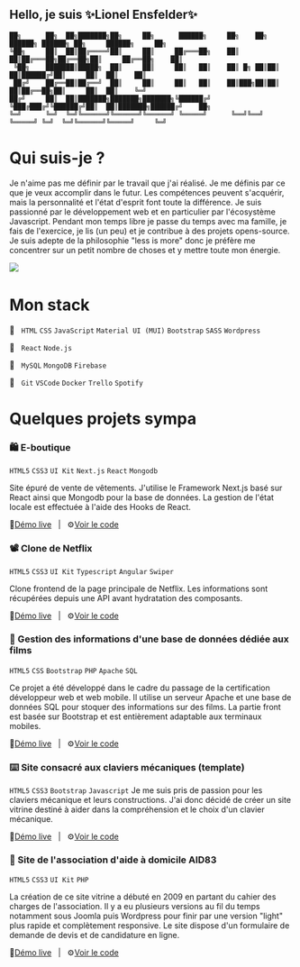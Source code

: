 ## Hello, je suis ✨Lionel Ensfelder✨

```
██╗      ██╗  ██╗███████╗██╗     ██╗      ██████╗     ██╗    ██╗ ██████╗ ██████╗ ██╗     ██████╗     ██╗
╚██╗     ██║  ██║██╔════╝██║     ██║     ██╔═══██╗    ██║    ██║██╔═══██╗██╔══██╗██║     ██╔══██╗    ██║
 ╚██╗    ███████║█████╗  ██║     ██║     ██║   ██║    ██║ █╗ ██║██║   ██║██████╔╝██║     ██║  ██║    ██║
 ██╔╝    ██╔══██║██╔══╝  ██║     ██║     ██║   ██║    ██║███╗██║██║   ██║██╔══██╗██║     ██║  ██║    ╚═╝
██╔╝     ██║  ██║███████╗███████╗███████╗╚██████╔╝    ╚███╔███╔╝╚██████╔╝██║  ██║███████╗██████╔╝    ██╗
╚═╝      ╚═╝  ╚═╝╚══════╝╚══════╝╚══════╝ ╚═════╝      ╚══╝╚══╝  ╚═════╝ ╚═╝  ╚═╝╚══════╝╚═════╝     ╚═╝
```

# Qui suis-je ?

Je n'aime pas me définir par le travail que j'ai réalisé. Je me définis par ce que je veux accomplir dans le futur. Les compétences peuvent s'acquérir, mais la personnalité et l'état d'esprit font toute la différence. Je suis passionné par le développement web et en particulier par l'écosystème Javascript. Pendant mon temps libre je passe du temps avec ma famille, je fais de l'exercice, je lis (un peu) et je contribue à des projets opens-source. Je suis adepte de la philosophie "less is more" donc je préfère me concentrer sur un petit nombre de choses et y mettre toute mon énergie.

<a href="https:///www.linkedin.com/in/lionel-ensfelder/"><img src="https://img.shields.io/badge/-LinkedIn-0a66c2?style=for-the-badge&logo=linkedin&logoColor=fff&labelColor=282828"></a>&nbsp;&nbsp;&nbsp;&nbsp;&nbsp;&nbsp;&nbsp;&nbsp;

# Mon stack

💪 &nbsp; ```HTML``` ```CSS``` ```JavaScript``` ```Material UI (MUI)``` ```Bootstrap``` ```SASS``` ```Wordpress```

💖 &nbsp; ```React``` ```Node.js```

💾 &nbsp; ```MySQL``` ```MongoDB``` ```Firebase```

🚀 &nbsp; ```Git``` ```VSCode``` ```Docker``` ```Trello``` ```Spotify```

# Quelques projets sympa

### 🛍️ E-boutique
```HTML5``` ```CSS3``` ```UI Kit``` ```Next.js``` ```React``` ```Mongodb```

Site épuré de vente de vêtements. J'utilise le Framework Next.js basé sur React ainsi que Mongodb pour la base de données. La gestion de l'état locale est effectuée à l'aide des Hooks de React.

👀[Démo live](https://nextjs-eshop-agicpf727-lionelensfelder.vercel.app/)&nbsp;&nbsp;&nbsp;|&nbsp;&nbsp;&nbsp;⚙️[Voir le code](https://github.com/LionelENSFELDER/nextjs-eshop)


### 📽️ Clone de Netflix
```HTML5``` ```CSS3``` ```UI Kit``` ```Typescript``` ```Angular``` ```Swiper```

Clone frontend de la page principale de Netflix. Les informations sont récupérées depuis une API avant hydratation des composants.

👀[Démo live](https://netflix-clone-six-sepia.vercel.app/)&nbsp;&nbsp;&nbsp;|&nbsp;&nbsp;&nbsp;⚙️[Voir le code](https://github.com/LionelENSFELDER/angular-netflix-clone)

### 🍿 Gestion des informations d'une base de données dédiée aux films

```HTML5``` ```CSS``` ```Bootstrap``` ```PHP``` ```Apache``` ```SQL```

Ce projet a été développé dans le cadre du passage de la certification développeur web et web mobile. 
Il utilise un serveur Apache et une base de données SQL pour stoquer des informations sur des films. 
La partie front est basée sur Bootstrap et est entièrement adaptable aux terminaux mobiles.

👀[Démo live](https://lioens.dev/assets/img/moviesmanager/preview.jpg)&nbsp;&nbsp;&nbsp;|&nbsp;&nbsp;&nbsp;⚙️[Voir le code](https://github.com/LionelENSFELDER/movies-manager)

### ⌨️ Site consacré aux claviers mécaniques (template)
```HTML5``` ```CSS3``` ```Bootstrap``` ```Javascript```
Je me suis pris de passion pour les claviers mécanique et leurs constructions. J'ai donc décidé de créer un site vitrine destiné à aider dans la compréhension et le choix d'un clavier mécanique.

👀[Démo live](https://mechanical-switches.vercel.app/)&nbsp;&nbsp;&nbsp;|&nbsp;&nbsp;&nbsp;⚙️[Voir le code](https://github.com/LionelENSFELDER/mechanical-switches)

### 👴 Site de l'association d'aide à domicile AID83

```HTML5``` ```CSS3``` ```UI Kit``` ```PHP```

La création de ce site vitrine a débuté en 2009 en partant du cahier des charges de l'association. 
Il y a eu plusieurs versions au fil du temps notamment sous Joomla puis Wordpress pour finir par une version "light" plus rapide et complètement responsive. 
Le site dispose d'un formulaire de demande de devis et de candidature en ligne.

👀[Démo live](https://www.aid83.org/)&nbsp;&nbsp;&nbsp;|&nbsp;&nbsp;&nbsp;⚙️[Voir le code](https://github.com/LionelENSFELDER/aid83-v2)
